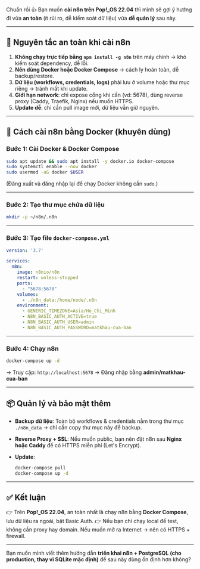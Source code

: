 Chuẩn rồi 👍 Bạn muốn **cài n8n trên Pop!\_OS 22.04** thì mình sẽ gợi ý hướng đi vừa **an toàn** (ít rủi ro, dễ kiểm soát dữ liệu) vừa **dễ quản lý** sau này.

---

## 🔐 Nguyên tắc an toàn khi cài n8n

1. **Không chạy trực tiếp bằng `npm install -g n8n`** trên máy chính → khó kiểm soát dependency, dễ lỗi.
2. **Nên dùng Docker hoặc Docker Compose** → cách ly hoàn toàn, dễ backup/restore.
3. **Dữ liệu (workflows, credentials, logs)** phải lưu ở volume hoặc thư mục riêng → tránh mất khi update.
4. **Giới hạn network**: chỉ expose cổng khi cần (vd: 5678), dùng reverse proxy (Caddy, Traefik, Nginx) nếu muốn HTTPS.
5. **Update dễ**: chỉ cần pull image mới, dữ liệu vẫn giữ nguyên.

---

## 🚀 Cách cài n8n bằng Docker (khuyên dùng)

### Bước 1: Cài Docker & Docker Compose

```bash
sudo apt update && sudo apt install -y docker.io docker-compose
sudo systemctl enable --now docker
sudo usermod -aG docker $USER
```

(Đăng xuất và đăng nhập lại để chạy Docker không cần `sudo`.)

---

### Bước 2: Tạo thư mục chứa dữ liệu

```bash
mkdir -p ~/n8n/.n8n
```

---

### Bước 3: Tạo file `docker-compose.yml`

```yaml
version: '3.7'

services:
  n8n:
    image: n8nio/n8n
    restart: unless-stopped
    ports:
      - "5678:5678"
    volumes:
      - ./n8n_data:/home/node/.n8n
    environment:
      - GENERIC_TIMEZONE=Asia/Ho_Chi_Minh
      - N8N_BASIC_AUTH_ACTIVE=true
      - N8N_BASIC_AUTH_USER=admin
      - N8N_BASIC_AUTH_PASSWORD=matkhau-cua-ban
```

---

### Bước 4: Chạy n8n

```bash
docker-compose up -d
```

→ Truy cập: `http://localhost:5678`
→ Đăng nhập bằng **admin/matkhau-cua-ban**

---

## 📦 Quản lý và bảo mật thêm

* **Backup dữ liệu**:
  Toàn bộ workflows & credentials nằm trong thư mục `./n8n_data` → chỉ cần copy thư mục này để backup.
* **Reverse Proxy + SSL**:
  Nếu muốn public, bạn nên đặt n8n sau **Nginx hoặc Caddy** để có HTTPS miễn phí (Let's Encrypt).
* **Update**:

  ```bash
  docker-compose pull
  docker-compose up -d
  ```

---

## ✅ Kết luận

👉 Trên **Pop!\_OS 22.04**, an toàn nhất là chạy n8n bằng **Docker Compose**, lưu dữ liệu ra ngoài, bật Basic Auth.
👉 Nếu bạn chỉ chạy local để test, không cần proxy hay domain. Nếu muốn mở ra Internet → nên có HTTPS + firewall.

---

Bạn muốn mình viết thêm hướng dẫn **triển khai n8n + PostgreSQL (cho production, thay vì SQLite mặc định)** để sau này dùng ổn định hơn không?
